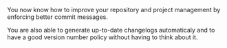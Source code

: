 You now know how to improve your repository and project management by enforcing better commit messages.

You are also able to generate up-to-date changelogs automaticaly and to have a good version number policy without having
to think about it.
